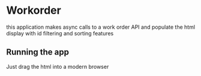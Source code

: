 # Workorder
this application makes async calls to a work order API and populate the html display with id filtering and sorting features

## Running the app

Just drag the html into a modern browser
